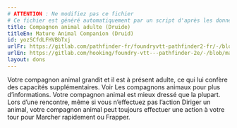 ```yaml
---
# ATTENTION : Ne modifiez pas ce fichier
# Ce fichier est généré automatiquement par un script d'après les données du module Foundry VTT officiel et de sa traduction
title: Compagnon animal adulte (Druide)
titleEn: Mature Animal Companion (Druid)
id: yozSCfdLFHVBbTxj
urlFr: https://gitlab.com/pathfinder-fr/foundryvtt-pathfinder2-fr/-/blob/master/data/feats/yozSCfdLFHVBbTxj.htm
urlEn: https://gitlab.com/hooking/foundry-vtt---pathfinder-2e/-/blob/master/packs/data/feats.db/mature-animal-companion-druid.json
layout: dons
---
```

Votre compagnon animal grandit et il est à présent adulte, ce qui lui confère des capacités supplémentaires. Voir Les compagnons animaux pour plus d’informations. Votre compagnon animal est mieux dressé que la plupart. Lors d’une rencontre, même si vous n’effectuez pas l’action Diriger un animal, votre compagnon animal peut toujours effectuer une action à votre tour pour Marcher rapidement ou Frapper.
